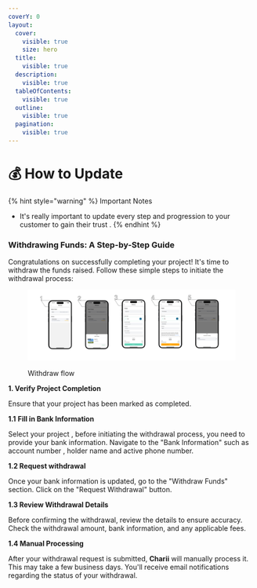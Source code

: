 ```yaml
---
coverY: 0
layout:
  cover:
    visible: true
    size: hero
  title:
    visible: true
  description:
    visible: true
  tableOfContents:
    visible: true
  outline:
    visible: true
  pagination:
    visible: true
---
```


# 💰 How to Update&#x20;

{% hint style="warning" %}
Important Notes

* It's really important to update every step and progression to your customer to gain their trust .
{% endhint %}

### Withdrawing Funds: A Step-by-Step Guide&#x20;

Congratulations on successfully completing your project! It's time to withdraw the funds raised. Follow these simple steps to initiate the withdrawal process:

<figure><img src="../../.gitbook/assets/Frame 6.png" alt=""><figcaption><p>Withdraw flow</p></figcaption></figure>

**1. Verify Project Completion**

Ensure that your project has been marked as completed.

**1.1** **Fill in Bank Information**

Select your project , before initiating the withdrawal process, you need to provide your bank information. Navigate to the "Bank Information" such as account number , holder name and active phone number.

**1.2 Request withdrawal**

Once your bank information is updated, go to the "Withdraw Funds" section. Click on the "Request Withdrawal" button.

**1.3 Review Withdrawal Details**

Before confirming the withdrawal, review the details to ensure accuracy. Check the withdrawal amount, bank information, and any applicable fees.

**1.4 Manual Processing**

After your withdrawal request is submitted, **Charii** will manually process it. This may take a few business days. You'll receive email notifications regarding the status of your withdrawal.
